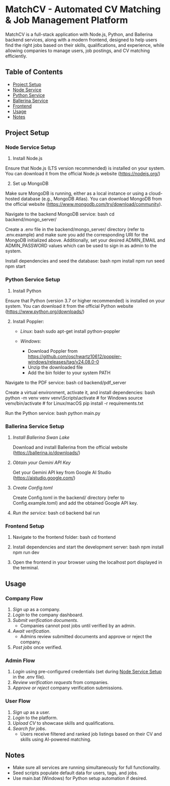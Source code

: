 # MatchCV - Automated CV Matching & Job Management Platform

MatchCV is a full-stack application with Node.js, Python, and Ballerina backend services, along with a modern frontend, designed to help users find the right jobs based on their skills, qualifications, and experience, while allowing companies to manage users, job postings, and CV matching efficiently.

## Table of Contents

- [Project Setup](#project-setup)
- [Node Service](#node-service)
- [Python Service](#python-service)
- [Ballerina Service](#ballerina-service)
- [Frontend](#frontend)
- [Usage](#usage)
- [Notes](#notes)

## Project Setup

### Node Service Setup

1. Install Node.js

Ensure that Node.js (LTS version recommended) is installed on your system. You can download it from the official Node.js website (https://nodejs.org/)

2. Set up MongoDB

Make sure MongoDB is running, either as a local instance or using a cloud-hosted database (e.g., MongoDB Atlas). You can download MongoDB from the official website (https://www.mongodb.com/try/download/community).

Navigate to the backend MongoDB service:
bash
cd backend/mongo_server/


Create a .env file in the backend/mongo_server/ directory (refer to .env.example) and make sure you add the corresponding URI for the MongoDB initialized above. Additionally, set your desired ADMIN_EMAIL and ADMIN_PASSWORD values which can be used to sign in as admin to the system.

Install dependencies and seed the database:
bash
npm install
npm run seed
npm start


### Python Service Setup

1. Install Python

Ensure that Python (version 3.7 or higher recommended) is installed on your system. You can download it from the official Python website (https://www.python.org/downloads/)

2. Install Poppler:
   - *Linux*: 
     bash
     sudo apt-get install python-poppler
     
   - *Windows*: 
     - Download Poppler from https://github.com/oschwartz10612/poppler-windows/releases/tag/v24.08.0-0
     - Unzip the downloaded file
     - Add the bin folder to your system PATH

Navigate to the PDF service:
bash
cd backend/pdf_server


Create a virtual environment, activate it, and install dependencies:
bash
python -m venv venv
venv\Scripts\activate  # for Windows
source venv/bin/activate  # for Linux/macOS
pip install -r requirements.txt


Run the Python service:
bash
python main.py


### Ballerina Service Setup

1. *Install Ballerina Swan Lake*

   Download and install Ballerina from the official website (https://ballerina.io/downloads/)

2. *Obtain your Gemini API Key*

   Get your Gemini API key from Google AI Studio (https://aistudio.google.com/)

3. *Create Config.toml*

   Create Config.toml in the backend/ directory (refer to Config.example.toml) and add the obtained Google API key.

4. *Run the service:*
   bash
   cd backend
   bal run
   

### Frontend Setup

1. Navigate to the frontend folder:
bash
cd frontend


2. Install dependencies and start the development server:
bash
npm install
npm run dev


3. Open the frontend in your browser using the localhost port displayed in the terminal.

## Usage

### Company Flow
1. *Sign up* as a company.
2. *Login* to the company dashboard.
3. *Submit verification documents*.
   - Companies cannot post jobs until verified by an admin.
4. *Await verification*.
   - Admins review submitted documents and approve or reject the company.
5. *Post jobs* once verified.

### Admin Flow
1. *Login* using pre-configured credentials (set during [Node Service Setup](#node-service-setup) in the .env file).
2. *Review verification requests* from companies.
3. *Approve or reject* company verification submissions.

### User Flow
1. *Sign up* as a user.
2. *Login* to the platform.
3. *Upload CV* to showcase skills and qualifications.
4. *Search for jobs*.
   - Users receive filtered and ranked job listings based on their CV and skills using AI-powered matching.

## Notes

- Make sure all services are running simultaneously for full functionality.
- Seed scripts populate default data for users, tags, and jobs.
- Use main.bat (Windows) for Python setup automation if desired.
